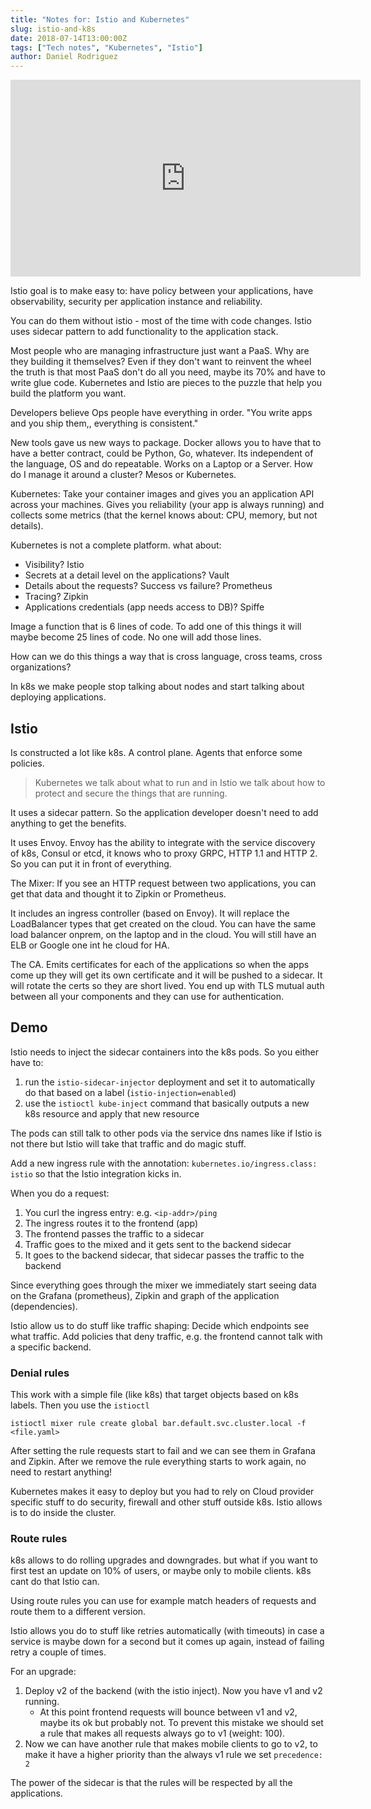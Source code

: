 ```yaml
---
title: "Notes for: Istio and Kubernetes"
slug: istio-and-k8s
date: 2018-07-14T13:00:00Z
tags: ["Tech notes", "Kubernetes", "Istio"]
author: Daniel Rodriguez
---
```


<iframe width="560" height="315" src="https://www.youtube.com/embed/s4qasWn_mFc" title="YouTube video player" frameborder="0" allow="accelerometer; autoplay; clipboard-write; encrypted-media; gyroscope; picture-in-picture" allowfullscreen></iframe>

Istio goal is to make easy to: have policy between your applications, have observability, security per application instance and reliability.

You can do them without istio - most of the time with code changes. Istio uses sidecar pattern to add functionality to the application stack.

Most people who are managing infrastructure just want a PaaS. Why are they building it themselves? Even if they don't want to reinvent the wheel the truth is that most PaaS don't do all you need, maybe its 70% and have to write glue code. Kubernetes and Istio are pieces to the puzzle that help you build the platform you want.

Developers believe Ops people have everything in order. "You write apps and you ship them,, everything is consistent."

New tools gave us new ways to package. Docker allows you to have that to have a better contract, could be Python, Go, whatever. Its independent of the language, OS and do repeatable. Works on a Laptop or a Server. How do I manage it around a cluster? Mesos or Kubernetes.

Kubernetes: Take your container images and gives you an application API across your machines. Gives you reliability (your app is always running) and collects some metrics (that the kernel knows about: CPU, memory, but not details).

Kubernetes is not a complete platform. what about:

- Visibility? Istio
- Secrets at a detail level on the applications? Vault
- Details about the requests? Success vs failure? Prometheus
- Tracing? Zipkin
- Applications credentials (app needs access to DB)? Spiffe

Image a function that is 6 lines of code. To add one of this things it will maybe become 25 lines of code. No one will add those lines.

How can we do this things a way that is cross language, cross teams, cross organizations?

In k8s we make people stop talking about nodes and start talking about deploying applications.

## Istio

Is constructed a lot like k8s. A control plane. Agents that enforce some policies.

> Kubernetes we talk about what to run and in Istio we talk about how to protect and secure the things that are running.

It uses a sidecar pattern.  So the application developer doesn't need to add anything to get the benefits.

It uses Envoy. Envoy has the ability to integrate with the service discovery of k8s, Consul or etcd, it knows who to proxy GRPC, HTTP 1.1 and HTTP 2. So you can put it in front of everything.

The Mixer: If you see an HTTP request between two applications, you can get that data and thought it to Zipkin or Prometheus.

It includes an ingress controller (based on Envoy). It will replace the LoadBalancer types that get created on the cloud. You can have the same load balancer onprem, on the laptop and in the cloud. You will still have an ELB or Google one int he cloud for HA.

The CA. Emits certificates for each of the applications so when the apps come up they will get its own certificate and it will be pushed to a sidecar. It will rotate the certs so they are short lived. You end up with TLS mutual auth between all your components and they can use for authentication.

## Demo

Istio needs to inject the sidecar containers into the k8s pods. So you either have to:

1. run the `istio-sidecar-injector` deployment and set it to automatically do that based on a label (`istio-injection=enabled`)
2. use the `istioctl kube-inject` command that basically outputs a new k8s resource and apply that new resource

The pods can still talk to other pods via the service dns names like if Istio is not there but Istio will take that traffic and do magic stuff.

Add a new ingress rule with the annotation: `kubernetes.io/ingress.class: istio`  so that the Istio integration kicks in.

When you do a request:

1. You curl the ingress entry: e.g. `<ip-addr>/ping`
2. The ingress routes it to the frontend (app)
3. The frontend passes the traffic to a sidecar
4. Traffic goes to the mixed and it gets sent to the backend sidecar
4. It goes to the backend sidecar, that sidecar passes the traffic to the backend

Since everything goes through the mixer we immediately start seeing data on the Grafana (prometheus), Zipkin and graph of the application (dependencies).

Istio allow us to do stuff like traffic shaping: Decide which endpoints see what traffic. Add policies that deny traffic, e.g. the frontend cannot talk with a specific backend.

### Denial rules

This work with a simple file (like k8s) that target objects based on k8s labels. Then you use the `istioctl`

```plain
istioctl mixer rule create global bar.default.svc.cluster.local -f <file.yaml>
```

After setting the rule requests start to fail and we can see them in Grafana and Zipkin. After we remove the rule everything starts to work again, no need to restart anything!

Kubernetes makes it easy to deploy but you had to rely on Cloud provider specific stuff to do security, firewall and other stuff outside k8s. Istio allows is to do inside the cluster.

### Route rules

k8s allows to do rolling upgrades and downgrades. but what if you want to first test an update on 10% of users, or maybe only to mobile clients. k8s cant do that Istio can.

Using route rules you can use for example match headers of requests and route them to a different version.

Istio allows you do to stuff like retries automatically (with timeouts) in case a service is maybe down for a second but it comes up again, instead of failing retry a couple of times.

For an upgrade:

1. Deploy v2 of the backend (with the istio inject). Now you have v1 and v2 running.
	- At this point frontend requests will bounce between v1 and v2, maybe its ok but probably not. To prevent this mistake we should set a rule that makes all requests always go to v1 (weight: 100).
2. Now we can have another rule that makes mobile clients to go to v2, to make it have a higher priority than the always v1 rule we set `precedence: 2`

The power of the sidecar is that the rules will be respected by all the applications.
